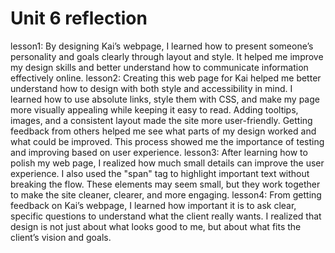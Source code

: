 <h1>Unit 6 reflection</h1>
lesson1: By designing Kai’s webpage, I learned how to present someone’s personality and goals clearly through layout and style. It helped me improve my design skills and better understand how to communicate information effectively online.
lesson2: Creating this web page for Kai helped me better understand how to design with both style and accessibility in mind. I learned how to use absolute links, style them with CSS, and make my page more visually appealing while keeping it easy to read. Adding tooltips, images, and a consistent layout made the site more user-friendly. Getting feedback from others helped me see what parts of my design worked and what could be improved. This process showed me the importance of testing and improving based on user experience.
lesson3: After learning how to polish my web page, I realized how much small details can improve the user experience. I also used the "span" tag to highlight important text without breaking the flow. These elements may seem small, but they work together to make the site cleaner, clearer, and more engaging. 
lesson4: From getting feedback on Kai’s webpage, I learned how important it is to ask clear, specific questions to understand what the client really wants. I realized that design is not just about what looks good to me, but about what fits the client’s vision and goals.